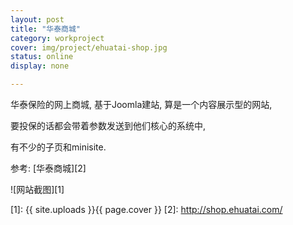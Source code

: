 ```yaml
---
layout: post 
title: "华泰商城"
category: workproject
cover: img/project/ehuatai-shop.jpg
status: online
display: none

---
```



华泰保险的网上商城, 基于Joomla建站, 算是一个内容展示型的网站, 

要投保的话都会带着参数发送到他们核心的系统中, 

有不少的子页和minisite.

参考: [华泰商城][2]

![网站截图][1]


  [1]: {{ site.uploads }}{{ page.cover }}
  [2]: http://shop.ehuatai.com/
